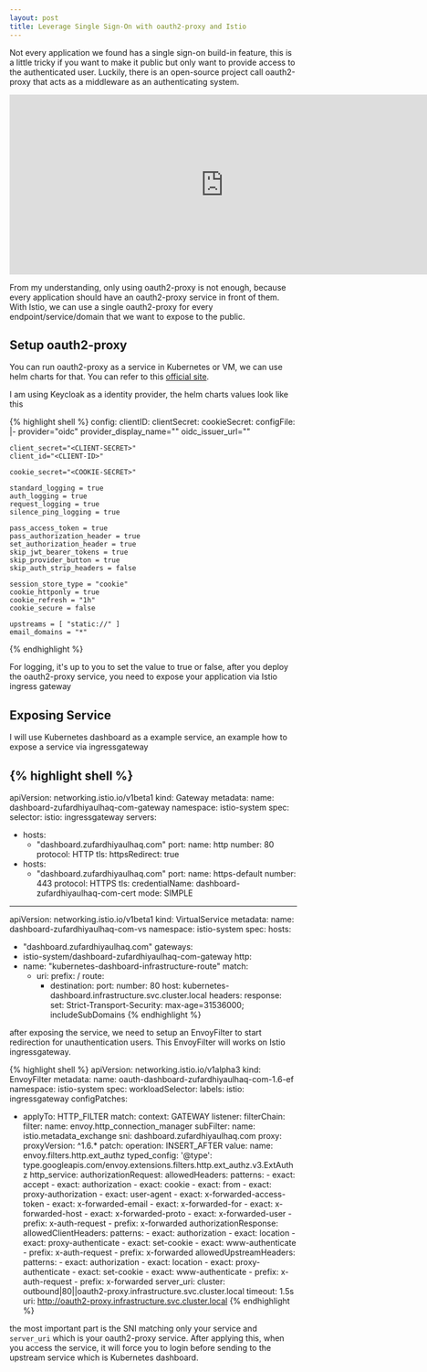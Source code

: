 ```yaml
---
layout: post
title: Leverage Single Sign-On with oauth2-proxy and Istio
---
```


Not every application we found has a single sign-on build-in feature, this is a little tricky if you want to make it public but only want to provide access to the authenticated user. Luckily, there is an open-source project call oauth2-proxy that acts as a middleware as an authenticating system.

<iframe width="750" height="315" src="https://www.youtube.com/embed/kfYjuouU5JU" frameborder="0" allow="accelerometer; autoplay; clipboard-write; encrypted-media; gyroscope; picture-in-picture" allowfullscreen></iframe>

From my understanding, only using oauth2-proxy is not enough, because every application should have an oauth2-proxy service in front of them. With Istio, we can use a single oauth2-proxy for every endpoint/service/domain that we want to expose to the public.

## Setup oauth2-proxy
You can run oauth2-proxy as a service in Kubernetes or VM, we can use helm charts for that. You can refer to this [official site](https://artifacthub.io/packages/helm/k8s-at-home/oauth2-proxy).

I am using Keycloak as a identity provider, the helm charts values look like this

{% highlight shell %}
config:
  clientID: <CLIENT-ID>
  clientSecret: <CLIENT-SECRET>
  cookieSecret: <COOKIE-SECRET>
  configFile: |-
    provider="oidc"
    provider_display_name="<DISPLAY-NAME>"
    oidc_issuer_url="<OIDC-ISSUER-URL>"

    client_secret="<CLIENT-SECRET>"
    client_id="<CLIENT-ID>"

    cookie_secret="<COOKIE-SECRET>"

    standard_logging = true
    auth_logging = true
    request_logging = true
    silence_ping_logging = true

    pass_access_token = true
    pass_authorization_header = true
    set_authorization_header = true
    skip_jwt_bearer_tokens = true
    skip_provider_button = true
    skip_auth_strip_headers = false

    session_store_type = "cookie"
    cookie_httponly = true
    cookie_refresh = "1h"
    cookie_secure = false

    upstreams = [ "static://" ]
    email_domains = "*"
{% endhighlight %}

For logging, it's up to you to set the value to true or false, after you deploy the oauth2-proxy service, you need to expose your application via Istio ingress gateway

## Exposing Service
I will use Kubernetes dashboard as a example service, an example how to expose a service via ingressgateway

{% highlight shell %}
---
apiVersion: networking.istio.io/v1beta1
kind: Gateway
metadata:
  name: dashboard-zufardhiyaulhaq-com-gateway
  namespace: istio-system
spec:
  selector:
    istio: ingressgateway
  servers:
  - hosts:
    - "dashboard.zufardhiyaulhaq.com"
    port:
      name: http
      number: 80
      protocol: HTTP
    tls:
      httpsRedirect: true
  - hosts:
    - "dashboard.zufardhiyaulhaq.com"
    port:
      name: https-default
      number: 443
      protocol: HTTPS
    tls:
      credentialName: dashboard-zufardhiyaulhaq-com-cert
      mode: SIMPLE
---
apiVersion: networking.istio.io/v1beta1
kind: VirtualService
metadata:
  name: dashboard-zufardhiyaulhaq-com-vs
  namespace: istio-system
spec:
  hosts:
  - "dashboard.zufardhiyaulhaq.com"
  gateways:
  - istio-system/dashboard-zufardhiyaulhaq-com-gateway
  http:
  - name: "kubernetes-dashboard-infrastructure-route"
    match:
    - uri:
        prefix: /
    route:
      - destination:
          port:
            number: 80
          host: kubernetes-dashboard.infrastructure.svc.cluster.local
        headers:
          response:
            set:
              Strict-Transport-Security: max-age=31536000; includeSubDomains
{% endhighlight %}

after exposing the service, we need to setup an EnvoyFilter to start redirection for unauthentication users. This EnvoyFilter will works on Istio ingressgateway.

{% highlight shell %}
apiVersion: networking.istio.io/v1alpha3
kind: EnvoyFilter
metadata:
  name: oauth-dashboard-zufardhiyaulhaq-com-1.6-ef
  namespace: istio-system
spec:
  workloadSelector:
    labels:
      istio: ingressgateway
  configPatches:
  - applyTo: HTTP_FILTER
    match:
      context: GATEWAY
      listener:
        filterChain:
          filter:
            name: envoy.http_connection_manager
            subFilter:
              name: istio.metadata_exchange
          sni: dashboard.zufardhiyaulhaq.com
      proxy:
        proxyVersion: ^1\.6.*
    patch:
      operation: INSERT_AFTER
      value:
        name: envoy.filters.http.ext_authz
        typed_config:
          '@type': type.googleapis.com/envoy.extensions.filters.http.ext_authz.v3.ExtAuthz
          http_service:
            authorizationRequest:
              allowedHeaders:
                patterns:
                - exact: accept
                - exact: authorization
                - exact: cookie
                - exact: from
                - exact: proxy-authorization
                - exact: user-agent
                - exact: x-forwarded-access-token
                - exact: x-forwarded-email
                - exact: x-forwarded-for
                - exact: x-forwarded-host
                - exact: x-forwarded-proto
                - exact: x-forwarded-user
                - prefix: x-auth-request
                - prefix: x-forwarded
            authorizationResponse:
              allowedClientHeaders:
                patterns:
                - exact: authorization
                - exact: location
                - exact: proxy-authenticate
                - exact: set-cookie
                - exact: www-authenticate
                - prefix: x-auth-request
                - prefix: x-forwarded
              allowedUpstreamHeaders:
                patterns:
                - exact: authorization
                - exact: location
                - exact: proxy-authenticate
                - exact: set-cookie
                - exact: www-authenticate
                - prefix: x-auth-request
                - prefix: x-forwarded
            server_uri:
              cluster: outbound|80||oauth2-proxy.infrastructure.svc.cluster.local
              timeout: 1.5s
              uri: http://oauth2-proxy.infrastructure.svc.cluster.local
{% endhighlight %}

the most important part is the SNI matching only your service and `server_uri` which is your oauth2-proxy service. After applying this, when you access the service, it will force you to login before sending to the upstream service which is Kubernetes dashboard.
